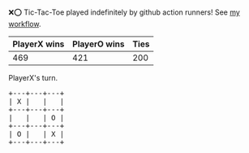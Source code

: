 :x::o: Tic-Tac-Toe played indefinitely by github action runners! See [my workflow](.github/workflows/play.yaml).

|PlayerX wins|PlayerO wins|Ties|
|-|-|-|
|469|421|200|

PlayerX's turn.

<pre>
+---+---+---+
| X |   |   |
+---+---+---+
|   |   | O |
+---+---+---+
| O |   | X |
+---+---+---+
</pre>